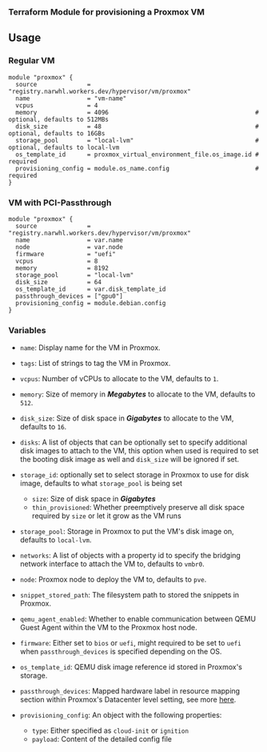 ### Terraform Module for provisioning a Proxmox VM

## Usage

### Regular VM

```hcl
module "proxmox" {
  source              = "registry.narwhl.workers.dev/hypervisor/vm/proxmox"
  name                = "vm-name"
  vcpus               = 4
  memory              = 4096                                         # optional, defaults to 512MBs
  disk_size           = 48                                           # optional, defaults to 16GBs
  storage_pool        = "local-lvm"                                  # optional, defaults to local-lvm
  os_template_id      = proxmox_virtual_environment_file.os_image.id # required
  provisioning_config = module.os_name.config                        # required
}
```

### VM with PCI-Passthrough

```hcl
module "proxmox" {
  source              = "registry.narwhl.workers.dev/hypervisor/vm/proxmox"
  name                = var.name
  node                = var.node
  firmware            = "uefi"
  vcpus               = 8
  memory              = 8192
  storage_pool        = "local-lvm"
  disk_size           = 64
  os_template_id      = var.disk_template_id
  passthrough_devices = ["gpu0"]
  provisioning_config = module.debian.config
}

```

### Variables

- `name`: Display name for the VM in Proxmox.

- `tags`: List of strings to tag the VM in Proxmox.

- `vcpus`: Number of vCPUs to allocate to the VM, defaults to `1`.

- `memory`: Size of memory in **_Megabytes_** to allocate to the VM, defaults to `512`.

- `disk_size`: Size of disk space in **_Gigabytes_** to allocate to the VM, defaults to `16`.

- `disks`: A list of objects that can be optionally set to specify additional disk images to attach to the VM, this option when used is required to set the booting disk image as well and `disk_size` will be ignored if set.

- `storage_id`: optionally set to select storage in Proxmox to use for disk image, defaults to what `storage_pool` is being set
  - `size`: Size of disk space in **_Gigabytes_**
  - `thin_provisioned`: Whether preemptively preserve all disk space required by `size` or let it grow as the VM runs

- `storage_pool`: Storage in Proxmox to put the VM's disk image on, defaults to `local-lvm`.

- `networks`: A list of objects with a property id to specify the bridging network interface to attach the VM to, defaults to `vmbr0`.

- `node`: Proxmox node to deploy the VM to, defaults to `pve`.

- `snippet_stored_path`: The filesystem path to stored the snippets in Proxmox.

- `qemu_agent_enabled`: Whether to enable communication between QEMU Guest Agent within the VM to the Proxmox host node.

- `firmware`: Either set to `bios` or `uefi`, might required to be set to `uefi` when `passthrough_devices` is specified depending on the OS.

- `os_template_id`: QEMU disk image reference id stored in Proxmox's storage.

- `passthrough_devices`: Mapped hardware label in resource mapping section within Proxmox's Datacenter level setting, see more [here](https://pve.proxmox.com/pve-docs/pve-admin-guide.html#resource_mapping).

- `provisioning_config`: An object with the following properties:

  - `type`: Either specified as `cloud-init` or `ignition`
  - `payload`: Content of the detailed config file
